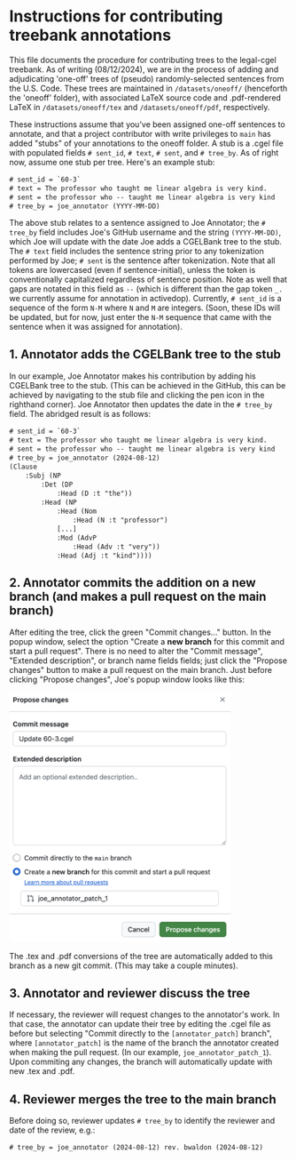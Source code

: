 # Instructions for contributing treebank annotations

This file documents the procedure for contributing trees to the legal-cgel treebank. As of writing (08/12/2024), we are in the process of adding and adjudicating 'one-off' trees of (pseudo) randomly-selected sentences from the U.S. Code. These trees are maintained in `/datasets/oneoff/` (henceforth the 'oneoff' folder), with associated LaTeX source code and .pdf-rendered LaTeX in `/datasets/oneoff/tex` and `/datasets/oneoff/pdf`, respectively. 

These instructions assume that you've been assigned one-off sentences to annotate, and that a project contributor with write privileges to `main` has added "stubs" of your annotations to the oneoff folder. A stub is a .cgel file with populated fields `# sent_id`, `# text`, `# sent`, and `# tree_by`. As of right now, assume one stub per tree. Here's an example stub: 

```
# sent_id = `60-3`
# text = The professor who taught me linear algebra is very kind.
# sent = the professor who -- taught me linear algebra is very kind
# tree_by = joe_annotator (YYYY-MM-DD)
```

The above stub relates to a sentence assigned to Joe Annotator; the `# tree_by` field includes Joe's GitHub username and the string `(YYYY-MM-DD)`, which Joe will update with the date Joe adds a CGELBank tree to the stub. The `# text` field includes the sentence string prior to any tokenization performed by Joe; `# sent` is the sentence after tokenization. Note that all tokens are lowercased (even if sentence-initial), unless the token is conventionally capitalized regardless of sentence position. Note as well that gaps are notated in this field as `--` (which is different than the gap token `_.` we currently assume for annotation in activedop). Currently, `# sent_id` is a sequence of the form `N-M` where `N` and `M` are integers. (Soon, these IDs will be updated, but for now, just enter the `N-M` sequence that came with the sentence when it was assigned for annotation). 

## 1. Annotator adds the CGELBank tree to the stub

In our example, Joe Annotator makes his contribution by adding his CGELBank tree to the stub. (This can be achieved in the GitHub, this can be achieved by navigating to the stub file and clicking the pen icon in the righthand corner). Joe Annotator then updates the date in the `# tree_by` field. The abridged result is as follows:

```
# sent_id = `60-3`
# text = The professor who taught me linear algebra is very kind.
# sent = the professor who -- taught me linear algebra is very kind
# tree_by = joe_annotator (2024-08-12)
(Clause
    :Subj (NP
        :Det (DP
            :Head (D :t "the"))
        :Head (NP
            :Head (Nom
                :Head (N :t "professor")
            [...]
            :Mod (AdvP
                :Head (Adv :t "very"))
            :Head (Adj :t "kind"))))
```

## 2. Annotator commits the addition on a new branch (and makes a pull request on the main branch)

After editing the tree, click the green "Commit changes..." button. In the popup window, select the option "Create a **new branch** for this commit and start a pull request". There is no need to alter the "Commit message", "Extended description", or branch name fields fields; just click the "Propose changes" button to make a pull request on the main branch. Just before clicking "Propose changes", Joe's popup window looks like this: 

<img src="propose-changes.png" width="400" />

The .tex and .pdf conversions of the tree are automatically added to this branch as a new git commit. (This may take a couple minutes).

## 3. Annotator and reviewer discuss the tree

If necessary, the reviewer will request changes to the annotator's work. In that case, the annotator can update their tree by editing the .cgel file as before but selecting "Commit directly to the `[annotator_patch]` branch", where `[annotator_patch]` is the name of the branch the annotator created when making the pull request. (In our example, `joe_annotator_patch_1`). Upon commiting any changes, the branch will automatically update with new .tex and .pdf. 

## 4. Reviewer merges the tree to the main branch

Before doing so, reviewer updates `# tree_by` to identify the reviewer and date of the review, e.g.:

```
# tree_by = joe_annotator (2024-08-12) rev. bwaldon (2024-08-12)
```
